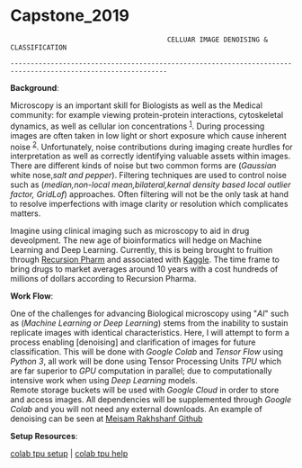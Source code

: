 # Capstone_2019
                                           CELLUAR IMAGE DENOISING & CLASSIFICATION
                                           
`-------------------------------------------------------------------------------------------------------------`

**Background**:

Microscopy is an important skill for Biologists as well as the Medical community: for example viewing protein-protein interactions, cytoskeletal dynamics, as well as cellular ion concentrations <sup>[1](https://www.nature.com/articles/srep20640)</sup>. During processing images are often taken in low light or short exposure which cause inherent noise <sup>[2](https://ieeexplore.ieee.org/document/8327626)</sup>. 
Unfortunately, noise contributions during imaging create hurdles for interpretation as well as correctly identifying valuable assets within images. There are different kinds of noise but two common forms are (*Gaussian* white nose,*salt and pepper*). Filtering techniques are used to control noise such as (*median,non-local mean,bilateral,kernal density based local outlier factor, GridLof*) approaches. Often filtering will not be the only task at hand to resolve imperfections with image clarity or resolution which complicates matters. 

Imagine using clinical imaging such as microscopy to aid in drug deveolpment. The new age of bioinformatics will hedge on Machine Learning and Deep Learning. Currently, this is being brought to fruition through [Recursion Pharm](https://www.recursionpharma.com) and associated with [Kaggle](https://www.kaggle.com/competitions). The time frame to bring drugs to market averages around 10 years with a cost hundreds of millions of dollars according to Recursion Pharma. 

**Work Flow**: 

One of the challenges for advancing Biological microscopy using "*AI*" such as (*Machine Learning or Deep Learning*) stems from the inability to sustain replicate images with identical characteristics. Here, I will attempt to form a process enabling [denoising] and clarification of images for future classification. This will be done with *Google Colab* and *Tensor Flow* using *Python 3*, all work will be done using Tensor Processing Units *TPU* which are far superior to *GPU* computation in parallel; due to computationally intensive work when using *Deep Learning* models.  
Remote storage buckets will be used with *Google Cloud* in order to store and access images. All dependencies will be supplemented through *Google Colab* and you will not need any external downloads. An example of denoising can be seen at [Meisam Rakhshanf Github](https://github.com/meisamrf/Image-denoising-tensorflow-keras)

**Setup Resources**:

[colab tpu setup](https://colab.research.google.com/notebooks/tpu.ipynb) | [colab tpu help](https://medium.com/@jannik.zuern/using-a-tpu-in-google-colab-54257328d7da)

